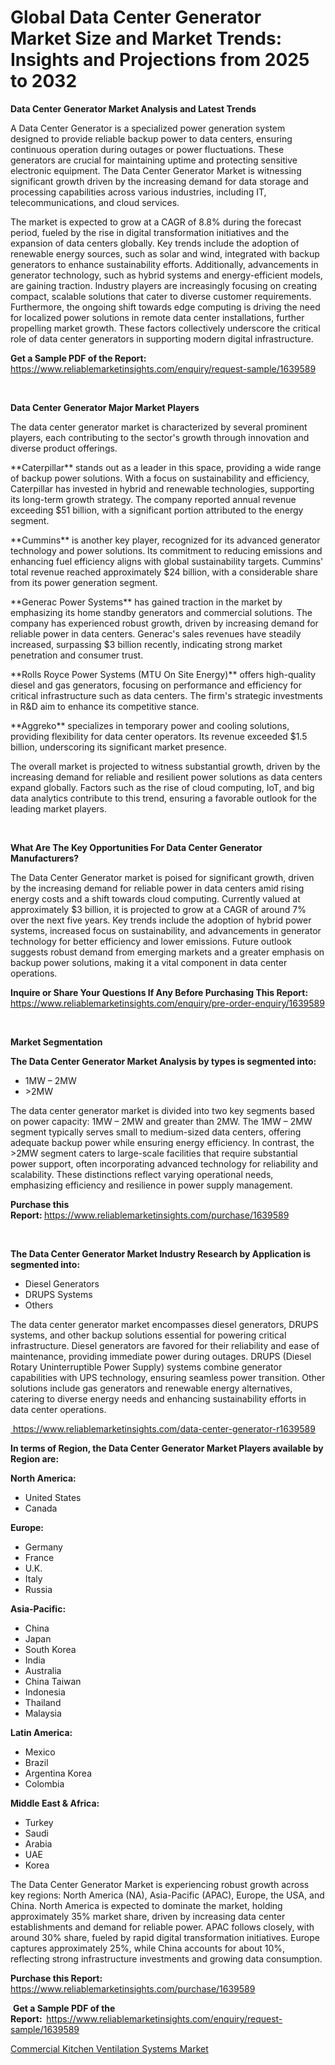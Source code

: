 <p><h1>Global Data Center Generator Market Size and Market Trends: Insights and Projections from 2025 to 2032</h1></p><p><strong>Data Center Generator Market Analysis and Latest Trends</strong></p>
<p><p>A Data Center Generator is a specialized power generation system designed to provide reliable backup power to data centers, ensuring continuous operation during outages or power fluctuations. These generators are crucial for maintaining uptime and protecting sensitive electronic equipment. The Data Center Generator Market is witnessing significant growth driven by the increasing demand for data storage and processing capabilities across various industries, including IT, telecommunications, and cloud services.</p><p>The market is expected to grow at a CAGR of 8.8% during the forecast period, fueled by the rise in digital transformation initiatives and the expansion of data centers globally. Key trends include the adoption of renewable energy sources, such as solar and wind, integrated with backup generators to enhance sustainability efforts. Additionally, advancements in generator technology, such as hybrid systems and energy-efficient models, are gaining traction. Industry players are increasingly focusing on creating compact, scalable solutions that cater to diverse customer requirements. Furthermore, the ongoing shift towards edge computing is driving the need for localized power solutions in remote data center installations, further propelling market growth. These factors collectively underscore the critical role of data center generators in supporting modern digital infrastructure.</p></p>
<p><strong>Get a Sample PDF of the Report:&nbsp;</strong> <a href="https://www.reliablemarketinsights.com/enquiry/request-sample/1639589?utm_campaign=2183&utm_medium=2&utm_source=Github&utm_content=ia&utm_term=11042025&utm_id=data-center-generator">https://www.reliablemarketinsights.com/enquiry/request-sample/1639589</a></p>
<p>&nbsp;</p>
<p><strong>Data Center Generator Major Market Players</strong></p>
<p><p>The data center generator market is characterized by several prominent players, each contributing to the sector's growth through innovation and diverse product offerings.</p><p>**Caterpillar** stands out as a leader in this space, providing a wide range of backup power solutions. With a focus on sustainability and efficiency, Caterpillar has invested in hybrid and renewable technologies, supporting its long-term growth strategy. The company reported annual revenue exceeding $51 billion, with a significant portion attributed to the energy segment.</p><p>**Cummins** is another key player, recognized for its advanced generator technology and power solutions. Its commitment to reducing emissions and enhancing fuel efficiency aligns with global sustainability targets. Cummins' total revenue reached approximately $24 billion, with a considerable share from its power generation segment.</p><p>**Generac Power Systems** has gained traction in the market by emphasizing its home standby generators and commercial solutions. The company has experienced robust growth, driven by increasing demand for reliable power in data centers. Generac's sales revenues have steadily increased, surpassing $3 billion recently, indicating strong market penetration and consumer trust.</p><p>**Rolls Royce Power Systems (MTU On Site Energy)** offers high-quality diesel and gas generators, focusing on performance and efficiency for critical infrastructure such as data centers. The firm's strategic investments in R&D aim to enhance its competitive stance. </p><p>**Aggreko** specializes in temporary power and cooling solutions, providing flexibility for data center operators. Its revenue exceeded $1.5 billion, underscoring its significant market presence.</p><p>The overall market is projected to witness substantial growth, driven by the increasing demand for reliable and resilient power solutions as data centers expand globally. Factors such as the rise of cloud computing, IoT, and big data analytics contribute to this trend, ensuring a favorable outlook for the leading market players.</p></p>
<p>&nbsp;</p>
<p><strong>What Are The Key Opportunities For Data Center Generator Manufacturers?</strong></p>
<p><p>The Data Center Generator market is poised for significant growth, driven by the increasing demand for reliable power in data centers amid rising energy costs and a shift towards cloud computing. Currently valued at approximately $3 billion, it is projected to grow at a CAGR of around 7% over the next five years. Key trends include the adoption of hybrid power systems, increased focus on sustainability, and advancements in generator technology for better efficiency and lower emissions. Future outlook suggests robust demand from emerging markets and a greater emphasis on backup power solutions, making it a vital component in data center operations.</p></p>
<p><strong>Inquire or Share Your Questions If Any Before Purchasing This Report:</strong> <a href="https://www.reliablemarketinsights.com/enquiry/pre-order-enquiry/1639589?utm_campaign=2183&utm_medium=2&utm_source=Github&utm_content=ia&utm_term=11042025&utm_id=data-center-generator">https://www.reliablemarketinsights.com/enquiry/pre-order-enquiry/1639589</a></p>
<p>&nbsp;</p>
<p><strong>Market Segmentation</strong></p>
<p><strong>The Data Center Generator Market Analysis by types is segmented into:</strong></p>
<p><ul><li>1MW – 2MW</li><li>>2MW</li></ul></p>
<p><p>The data center generator market is divided into two key segments based on power capacity: 1MW – 2MW and greater than 2MW. The 1MW – 2MW segment typically serves small to medium-sized data centers, offering adequate backup power while ensuring energy efficiency. In contrast, the >2MW segment caters to large-scale facilities that require substantial power support, often incorporating advanced technology for reliability and scalability. These distinctions reflect varying operational needs, emphasizing efficiency and resilience in power supply management.</p></p>
<p><strong>Purchase this Report:&nbsp;</strong><a href="https://www.reliablemarketinsights.com/purchase/1639589?utm_campaign=2183&utm_medium=2&utm_source=Github&utm_content=ia&utm_term=11042025&utm_id=data-center-generator">https://www.reliablemarketinsights.com/purchase/1639589</a></p>
<p>&nbsp;</p>
<p><strong>The Data Center Generator Market Industry Research by Application is segmented into:</strong></p>
<p><ul><li>Diesel Generators</li><li>DRUPS Systems</li><li>Others</li></ul></p>
<p><p>The data center generator market encompasses diesel generators, DRUPS systems, and other backup solutions essential for powering critical infrastructure. Diesel generators are favored for their reliability and ease of maintenance, providing immediate power during outages. DRUPS (Diesel Rotary Uninterruptible Power Supply) systems combine generator capabilities with UPS technology, ensuring seamless power transition. Other solutions include gas generators and renewable energy alternatives, catering to diverse energy needs and enhancing sustainability efforts in data center operations.</p></p>
<p><a href="https://www.reliablemarketinsights.com/data-center-generator-r1639589?utm_campaign=2183&utm_medium=2&utm_source=Github&utm_content=ia&utm_term=11042025&utm_id=data-center-generator">&nbsp;https://www.reliablemarketinsights.com/data-center-generator-r1639589</a></p>
<p><strong>In terms of Region, the Data Center Generator Market Players available by Region are:</strong></p>
<p>
    <p> <strong> North America: </strong>
        <ul>
            <li>United States</li>
            <li>Canada</li>
        </ul>
        </p> 
    <p> <strong> Europe: </strong>
        <ul>
            <li>Germany</li>
            <li>France</li>
            <li>U.K.</li>
            <li>Italy</li>
            <li>Russia</li>
        </ul>
        </p> 
    <p> <strong> Asia-Pacific: </strong>
        <ul>
            <li>China</li>
            <li>Japan</li>
            <li>South Korea</li>
            <li>India</li>
            <li>Australia</li>
            <li>China Taiwan</li>
            <li>Indonesia</li>
            <li>Thailand</li>
            <li>Malaysia</li>
        </ul>
        </p> 
    <p> <strong> Latin America: </strong>
        <ul>
            <li>Mexico</li>
            <li>Brazil</li>
            <li>Argentina Korea</li>
            <li>Colombia</li>
        </ul>
        </p> 
    <p> <strong> Middle East & Africa: </strong>
        <ul>
            <li>Turkey</li>
            <li>Saudi</li>
            <li>Arabia</li>
            <li>UAE</li>
            <li>Korea</li>
        </ul>
    </p>
    </p>
<p><p>The Data Center Generator Market is experiencing robust growth across key regions: North America (NA), Asia-Pacific (APAC), Europe, the USA, and China. North America is expected to dominate the market, holding approximately 35% market share, driven by increasing data center establishments and demand for reliable power. APAC follows closely, with around 30% share, fueled by rapid digital transformation initiatives. Europe captures approximately 25%, while China accounts for about 10%, reflecting strong infrastructure investments and growing data consumption.</p></p>
<p><strong>Purchase this Report: </strong><a href="https://www.reliablemarketinsights.com/purchase/1639589?utm_campaign=2183&utm_medium=2&utm_source=Github&utm_content=ia&utm_term=11042025&utm_id=data-center-generator">https://www.reliablemarketinsights.com/purchase/1639589</a></p>
<p>&nbsp;<strong>Get a Sample PDF of the Report:&nbsp;&nbsp;</strong><a href="https://www.reliablemarketinsights.com/enquiry/request-sample/1639589?utm_campaign=2183&utm_medium=2&utm_source=Github&utm_content=ia&utm_term=11042025&utm_id=data-center-generator">https://www.reliablemarketinsights.com/enquiry/request-sample/1639589</a></p>
<p><strong></strong></p>
<p><p><a href="https://github.com/drissahrouk/Market-Research-Report-List-1/blob/main/commercial-kitchen-ventilation-systems-market.md?utm_campaign=2183&utm_medium=2&utm_source=Github&utm_content=ia&utm_term=11042025&utm_id=data-center-generator">Commercial Kitchen Ventilation Systems Market</a></p></p>